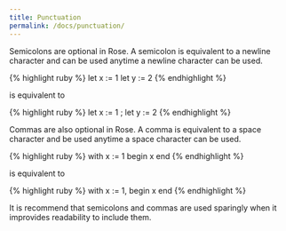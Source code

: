 ```yaml
---
title: Punctuation
permalink: /docs/punctuation/
---
```


Semicolons are optional in Rose. A semicolon is equivalent to a newline character and can be used anytime a newline character can be used.

{% highlight ruby %}
    let x := 1
    let y := 2
{% endhighlight %}

is equivalent to

{% highlight ruby %}
    let x := 1 ; let y := 2
{% endhighlight %}

Commas are also optional in Rose. A comma is equivalent to a space character and be used anytime a space character can be used.

{% highlight ruby %}
    with x := 1 begin
        x
    end
{% endhighlight %}

is equivalent to

{% highlight ruby %}
    with x := 1, begin
        x
    end
{% endhighlight %}

It is recommend that semicolons and commas are used sparingly when it improvides readability to include them.
